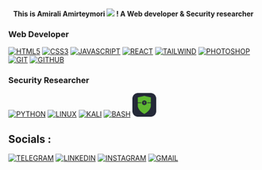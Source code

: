 <div align='center'>
  <h4>This is Amirali Amirteymori <img src="https://user-images.githubusercontent.com/22401814/180605987-b4b14081-4005-4ea1-bcfd-cbe7c3bf36ef.gif" width="18px"> ! A Web developer & Security researcher</h4>
</div>

### Web Developer
[![HTML5](https://skillicons.dev/icons?i=html)](https://skillicons.dev)
[![CSS3](https://skillicons.dev/icons?i=css)](https://skillicons.dev)
[![JAVASCRIPT](https://skillicons.dev/icons?i=js)](https://skillicons.dev)
[![REACT](https://skillicons.dev/icons?i=react&theme=dark)](https://skillicons.dev)
[![TAILWIND](https://skillicons.dev/icons?i=tailwind&theme=dark)](https://skillicons.dev)
[![PHOTOSHOP](https://skillicons.dev/icons?i=ps&theme=dark)](https://skillicons.dev)
[![GIT](https://skillicons.dev/icons?i=git&theme=dark)](https://skillicons.dev)
[![GITHUB](https://skillicons.dev/icons?i=github&theme=dark)](https://skillicons.dev)

### Security Researcher
[![PYTHON](https://skillicons.dev/icons?i=py&theme=dark)](https://skillicons.dev)
[![LINUX](https://skillicons.dev/icons?i=linux&theme=dark)](https://skillicons.dev)
[![KALI](https://skillicons.dev/icons?i=kali)](https://skillicons.dev)
[![BASH](https://skillicons.dev/icons?i=bash&theme=dark)](https://skillicons.dev)
<img src='Security.svg' width="48px" height="48px"/>

## Socials :
[![TELEGRAM](https://skills-icons.vercel.app/api/icons?i=telegram)](https://t.me/itsamirali_dev)
[![LINKEDIN](https://skills-icons.vercel.app/api/icons?i=linkedin)](https://skillicons.dev)
[![INSTAGRAM](https://skills-icons.vercel.app/api/icons?i=instagram)](https://instagram.com/imtheamirali)
[![GMAIL](https://skills-icons.vercel.app/api/icons?i=gmail)](mailto:amiraliteymori787@gmail.com)
